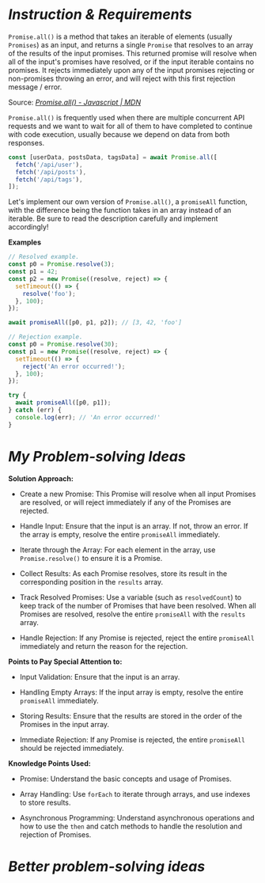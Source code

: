 # *Instruction & Requirements*
`Promise.all()` is a method that takes an iterable of elements (usually `Promises`) as an input, and returns a single `Promise` that resolves to an array of the results of the input promises. This returned promise will resolve when all of the input's promises have resolved, or if the input iterable contains no promises. It rejects immediately upon any of the input promises rejecting or non-promises throwing an error, and will reject with this first rejection message / error.

Source: [*Promise.all() - Javascript | MDN*](https://developer.mozilla.org/en-US/docs/Web/JavaScript/Reference/Global_Objects/Promise/all)

`Promise.all()` is frequently used when there are multiple concurrent API requests and we want to wait for all of them to have completed to continue with code execution, usually because we depend on data from both responses.

```javascript
const [userData, postsData, tagsData] = await Promise.all([
  fetch('/api/user'),
  fetch('/api/posts'),
  fetch('/api/tags'),
]);
```
Let's implement our own version of `Promise.all()`, a `promiseAll` function, with the difference being the function takes in an array instead of an iterable. Be sure to read the description carefully and implement accordingly!

**Examples**
```javascript
// Resolved example.
const p0 = Promise.resolve(3);
const p1 = 42;
const p2 = new Promise((resolve, reject) => {
  setTimeout(() => {
    resolve('foo');
  }, 100);
});

await promiseAll([p0, p1, p2]); // [3, 42, 'foo']
```

```javascript
// Rejection example.
const p0 = Promise.resolve(30);
const p1 = new Promise((resolve, reject) => {
  setTimeout(() => {
    reject('An error occurred!');
  }, 100);
});

try {
  await promiseAll([p0, p1]);
} catch (err) {
  console.log(err); // 'An error occurred!'
}
```
# *My Problem-solving Ideas*

**Solution Approach:**

- Create a new Promise: This Promise will resolve when all input Promises are resolved, or will reject immediately if any of the Promises are rejected.

- Handle Input: Ensure that the input is an array. If not, throw an error. If the array is empty, resolve the entire `promiseAll` immediately.

- Iterate through the Array: For each element in the array, use `Promise.resolve()` to ensure it is a Promise.

- Collect Results: As each Promise resolves, store its result in the corresponding position in the `results` array.

- Track Resolved Promises: Use a variable (such as `resolvedCount`) to keep track of the number of Promises that have been resolved. When all Promises are resolved, resolve the entire `promiseAll` with the `results` array.

- Handle Rejection: If any Promise is rejected, reject the entire `promiseAll` immediately and return the reason for the rejection.

**Points to Pay Special Attention to:**

- Input Validation: Ensure that the input is an array.

- Handling Empty Arrays: If the input array is empty, resolve the entire `promiseAll` immediately.

- Storing Results: Ensure that the results are stored in the order of the Promises in the input array.

- Immediate Rejection: If any Promise is rejected, the entire `promiseAll` should be rejected immediately.

**Knowledge Points Used:**

- Promise: Understand the basic concepts and usage of Promises.

- Array Handling: Use `forEach` to iterate through arrays, and use indexes to store results.

- Asynchronous Programming: Understand asynchronous operations and how to use the `then` and catch methods to handle the resolution and rejection of Promises.

# *Better problem-solving ideas*

